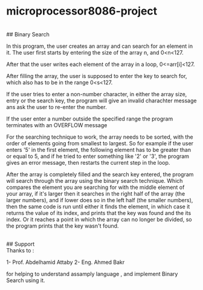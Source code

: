 # microprocessor8086-project
<br/>
## Binary Search

In this program, the user creates an array and can search for an element in it. The user first starts by entering the size of the array n, and 0<n<127. 
 
After that the user writes each element of the array in a loop, 0<=arr[i]<127. 

After filling the array, the user is supposed to enter the key to search for, which also has to be in the range 0<s<127.

If the user tries to enter a non-number character, in either the array size, entry or the search key, the program will give an invalid charachter message ans ask the user to 
re-enter the number. 

If the user enter a number outside the specified range the program terminates with an OVERFLOW message

For the searching technique to work, the array needs to be sorted, with the order of elements going from smallest to largest. So for example if the user enters '5' in the first element, the following element has to be greater than or equal to 5, and if he tried to enter something like '2' or '3', the program gives an error message, then restarts the current step in the loop.

After the array is completely filled and the search key entered, the program will search through the array using the binary search technique. Which compares the element you are searching for with the middle element of your array, if it's larger then it searches in the right half of the array (the larger numbers), and if lower does so in the left half (the smaller numbers), then the same code is run until either it finds the element, in which case it returns the value of its index, and prints that the key was found and the its index. Or it reaches a point in which the array can no longer be divided, so the program prints that the key wasn't found.

<br/>
## Support 
<br/>
Thanks to :

1- Prof. Abdelhamid Attaby
2- Eng. Ahmed Bakr

for helping to understand assamply language , and implement Binary Search using it.

